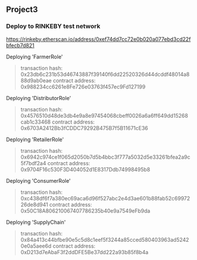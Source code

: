 ## Project3
###  Deploy to RINKEBY test network
https://rinkeby.etherscan.io/address/0xef74dd7cc72e0b020a077ebd3cd22fbfecb7d821

   Deploying 'FarmerRole'
   > transaction hash:    0x23db6c231b53d46743887f39140f6dd22520326d44dcddf48014a888d9ab0eae
   > contract address:    0x988234cc6261e8Fe726e03763f457ec9Fd127199

   Deploying 'DistributorRole'
   > transaction hash:    0x4576510d48de3db4e9a8e97454068cbeff0026a6a6ff649dd15268cab1c33468
   > contract address:    0x6703A2412Bb3fCDDC79292B475B7f5B11671cE36

   Deploying 'RetailerRole'
   > transaction hash:    0x6942c974ce1f065d2050b7d5b4bbc3f777a5032d5e33261bfea2a9c5f7bdf2a4
   > contract address:    0x9704F16c530F3D404052d1E8317Ddb74998495b8

   Deploying 'ConsumerRole'
   > transaction hash:    0xc438df6f7a380ec69aca6d96f527abc2e4d3ae601b88fab52c6997226de8d941
   > contract address:    0x50C18A806210067407786235b40e9a7549eFb9da

   Deploying 'SupplyChain'
   > transaction hash:    0x84a413c44bfbe90e5c5d8c1eef5f3244a85cced580403963ad52420e0a5aee6d
   > contract address:    0xD213d7eAbaF3f2ddDFE5Be37dd222a93b85f8b4a
